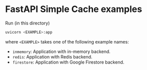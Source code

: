 <!-- DOCTOC SKIP -->

# FastAPI Simple Cache examples

Run (in this directory)

```bash
uvicorn <EXAMPLE>:app
```

 where `<EXAMPLE>` takes one of the following example names:

- `inmemory`: Application with in-memory backend.
- `redis`: Application with Redis backend.
- `firestore`: Application with Google Firestore backend.
